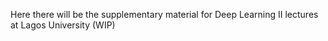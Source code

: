 Here there will be the supplementary material for Deep Learning II lectures at Lagos University  (WIP)
